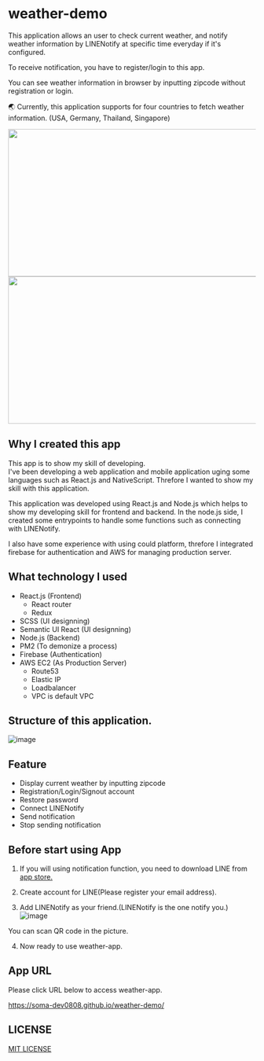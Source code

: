 # weather-demo

This application allows an user to check current weather, and notify weather information by LINENotify at specific time everyday if it's configured. <br>

To receive notification, you have to register/login to this app. <br>

You can see weather information in browser by inputting zipcode without registration or login. <br>

:earth_asia: Currently, this application supports for four countries to fetch weather information. (USA, Germany, Thailand, Singapore)

<img src="https://user-images.githubusercontent.com/55787141/74496560-fa45b000-4f15-11ea-8a29-eca19641cd13.png" width="570" height="300">

<img src="https://user-images.githubusercontent.com/55787141/74497208-f581fb80-4f17-11ea-8c7d-f40ce0ddf5db.jpg" width="570" height="300">



## Why I created this app

This app is to show my skill of developing. <br>
I've been developing a web application and mobile application uging some languages such as React.js and NativeScript. Threfore I wanted to show my skill with this application. <br>

This application was developed using React.js and Node.js which helps to show my developing skill for frontend and backend. In the node.js side, I created some entrypoints to handle some functions such as connecting with LINENotify. <br>

I also have some experience with using could platform, threfore I integrated firebase for authentication and AWS for managing production server.



## What technology I used

* React.js (Frontend) <br>
  - React router
  - Redux
* SCSS (UI designning)
* Semantic UI React (UI designning)
* Node.js (Backend)
* PM2 (To demonize a process)
* Firebase (Authentication)
* AWS EC2 (As Production Server)
  - Route53
  - Elastic IP
  - Loadbalancer
  * VPC is default VPC


## Structure of this application.

![image](https://user-images.githubusercontent.com/55787141/74638441-d9e05480-51a6-11ea-8653-20280098e5b4.png)



## Feature 

 * Display current weather by inputting zipcode
 * Registration/Login/Signout account
 * Restore password
 * Connect LINENotify
 * Send notification 
 * Stop sending notification



## Before start using App

1. If you will using notification function, you need to download LINE from [app store.](https://line.me/en-US/download)

2. Create account for LINE(Please register your email address).

3. Add LINENotify as your friend.(LINENotify is the one notify you.)
![image](https://user-images.githubusercontent.com/55787141/74505415-09d2f200-4f32-11ea-9cca-9d1d4e1090b2.png)

You can scan QR code in the picture.

4. Now ready to use weather-app.



## App URL

Please click URL below to access weather-app.

https://soma-dev0808.github.io/weather-demo/



## LICENSE

[MIT LICENSE](https://github.com/Soma-dev0808/weather-demo/blob/master/LICENSE)
